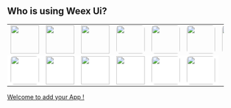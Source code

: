 ## Who is using Weex Ui?

<table>
    <tr style="border: 0;">
        <td style="border: 0;"><img src="https://img.alicdn.com/tfs/TB1jH9bX3mTBuNjy1XbXXaMrVXa-270-271.png" width="66" /></td>
        <td style="border: 0;"><img src="https://img.alicdn.com/tfs/TB16oCjX4GYBuNjy0FnXXX5lpXa-300-300.png" width="66" /></td>
        <td style="border: 0;"><img src="https://img.alicdn.com/tfs/TB194hfnsrI8KJjy0FhXXbfnpXa-200-200.png" width="66" /></td>
        <td style="border: 0;"><img src="https://img.alicdn.com/tfs/TB1JMw3XMmTBuNjy1XbXXaMrVXa-512-512.jpg" width="66"  style="border-radius:8px"/></td>
        <td style="border: 0;"><img src="https://img.alicdn.com/tfs/TB1CjajX1uSBuNjy1XcXXcYjFXa-740-737.png" width="66"  style="border-radius:8px"/></td>
        <td style="border: 0;"><img src="https://img.alicdn.com/tfs/TB1a7.HcrGYBuNjy0FoXXciBFXa-240-240.png" width="66"  style="border-radius:8px"/></td>
        <td style="border: 0;"><img src="https://img.alicdn.com/tfs/TB17epRnv6H8KJjy0FjXXaXepXa-200-200.png" width="66"  style="border-radius:8px"/></td>
        <td style="border: 0;"><img src="http://zos.alipayobjects.com/rmsportal/rIOptOAgLVcgQDTPTOTV.png" width="66" /></td>
        <td style="border: 0;"><img src="https://img.alicdn.com/tfs/TB1W4ddbCCWBuNjy0FhXXb6EVXa-256-256.png" width="66" /></td>
        <td style="border: 0;"><img src="https://img.alicdn.com/tfs/TB1U4_vcuuSBuNjy1XcXXcYjFXa-512-512.png" width="66" /></td>
    </tr>
    <tr style="border: 0;background:#fff">
        <td style="border: 0;"><img src="https://img.alicdn.com/tfs/TB19FfJcTtYBeNjy1XdXXXXyVXa-630-630.png" width="66" style="border-radius:8px"/></td>
        <td style="border: 0;"><img src="https://img.alicdn.com/tfs/TB1UapDcSCWBuNjy0FhXXb6EVXa-1024-1024.png" width="66" /></td>
        <td style="border: 0;"><img src="https://img.alicdn.com/tfs/TB1VIkNcTtYBeNjy1XdXXXXyVXa-300-300.png" width="66" /></td>
        <td style="border: 0;"><img src="https://img.alicdn.com/tfs/TB1q9GtcMmTBuNjy1XbXXaMrVXa-630-630.png" width="66" /></td>
        <td style="border: 0;"><img src="https://img.alicdn.com/tfs/TB1UmqCcHGYBuNjy0FoXXciBFXa-246-246.jpg" width="66"  style="border-radius:8px"/></td>
        <td style="border: 0;"><img src="https://img.alicdn.com/tfs/TB1nYK9cNGYBuNjy0FnXXX5lpXa-630-630.png" width="66"  style="border-radius:8px"/></td>
    </tr>
</table>

[Welcome to add your App !](https://github.com/alibaba/weex-ui/edit/master/docs/who_use.md)
